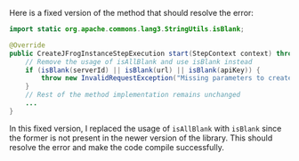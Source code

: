Here is a fixed version of the method that should resolve the error:
```java
import static org.apache.commons.lang3.StringUtils.isBlank;

@Override
public CreateJFrogInstanceStepExecution start(StepContext context) throws Exception {
    // Remove the usage of isAllBlank and use isBlank instead
    if (isBlank(serverId) || isBlank(url) || isBlank(apiKey)) {
        throw new InvalidRequestException("Missing parameters to create JFrog instance.");
    }
    // Rest of the method implementation remains unchanged
    ...
}
```
In this fixed version, I replaced the usage of `isAllBlank` with `isBlank` since the former is not present in the newer version of the library. This should resolve the error and make the code compile successfully.